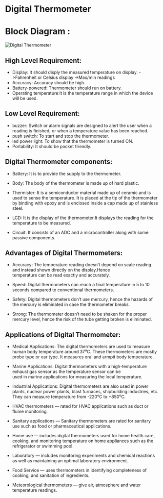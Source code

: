 # Digital Thermometer

# Block Diagram :

![Digital Thermometer](https://user-images.githubusercontent.com/80105220/154835932-2b62d1ae-79d4-48c7-8ba7-31de385391ba.jpg)

## High Level Requirement: 
* Display: It should disply the measured temperature on display.
         ->Fahrenheit or Celsius display
         ->Max/min readings
* Accuracy: Accuracy should be high.
* Battery-powered: Thermometer should run on battery.
* Operating temperature:It is the temperature range in which the device will be used.
## Low Level Requirement:
* buzzer: Switch or alarm signals are designed to alert the user when a reading is finished, or when a temperature value 
          has been reached.
* push switch: To start and stop the thermometer.
* led power light: To show that the thermometer is turned ON.
* Portability: It should be pocket friendly.

## Digital Thermometer components:
* Battery: It is to provide the supply to the thermometer.

* Body: The body of the thermometer is made up of hard plastic.

* Thermister: It is a semiconductor material made up of ceramic and is used to sense the temperature. It is placed at the 
  tip of the thermometer by binding with epoxy and is enclosed inside a cap made up of stainless steel.

* LCD: It is the display of the thermometer.It displays the reading for the
  temperature to be measured.

* Circuit: It consists of an ADC and a microcontroller along with some passive components.


## Advantages of Digital Thermometers:
* Accuracy: The temperature reading doesn’t depend on scale reading and instead shown directly on the display.Hence     
  temperature can be read exactly and accurately.

* Speed: Digital thermometers can reach a final temperature in 5 to 10 seconds compared to conventional thermometers.

* Safety: Digital thermometers don’t use mercury, hence the hazards of the mercury is eliminated in case the thermometer 
  breaks.

* Strong: The thermometer doesn’t need to be shaken for the proper mercury level, hence the risk of the tube getting 
  broken is eliminated.

## Applications of Digital Thermometer:
* Medical Applications: The digital thermometers are used to measure human body temperature around 37⁰C. These 
  thermometers are mostly probe type or ear type. It measures oral and armpit body temperature.

* Marine Applications: Digital thermometers with a high-temperature exhaust gas sensor as the temperature sensor can be   
  used in marine applications for measuring the local temperature.

* Industrial Applications: Digital thermometers are also used in power plants, nuclear power plants, blast furnaces, 
  shipbuilding industries, etc. They can measure temperature from -220⁰C to +850⁰C.

* HVAC thermometers — rated for HVAC applications such as duct or flume monitoring.

* Sanitary applications — Sanitary thermometers are rated for sanitary use such as food or pharmaceutical applications.

* Home use — includes digital thermometers used for home health care, cooking, and monitoring temperature on home 
  appliances such as the refrigerator or swimming pool.

* Laboratory — includes monitoring experiments and chemical reactions as well as maintaining an optimal laboratory 
  environment.

* Food Service — uses thermometers in identifying completeness of cooking, and sanitation of ingredients.

* Meteorological thermometers — give air, atmosphere and water temperature readings.